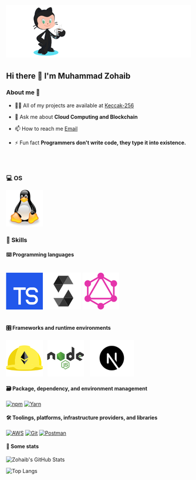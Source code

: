 # ![Header](public/github-header-image.png)

## Hi there 👋 I'm Muhammad Zohaib

### About me 💯

<!-- - 🌱 I’m currently learning **Foudry** -->

- 👨‍💻 All of my projects are available at [Keccak-256](https://github.com/keccak-256?tab=repositories)

- 💬 Ask me about **Cloud Computing and Blockchain**

- 📫 How to reach me [Email](**<zohaib10092001@gmail.com>**)

- ⚡ Fun fact **Programmers don't write code, they type it into existence.**
<br>
<br>

### 💻 OS

<p><a href="https://ubuntu.com" target="blank">
<img alt="Ubuntu"src="public/linux-tux-svgrepo-com.svg"/></a>
</p>

### 🎯 Skills

#### ⌨️ Programming languages
<br>
<div>
<a href="https://www.typescriptlang.org" target="_blank"><img alt="TypeScript"src="public/typescript_icon.svg"/></a>
<a href="https://docs.soliditylang.org" target="_blank"><img alt="Solidity"src="public/solidity.svg"/></a>
<a href="https://graphql.org/" target="_blank"><img alt="GraphQL"src="public/graphql-svgrepo-com.svg"/></a>
</div>
<br>

#### 🎛 Frameworks and runtime environments

<p>
<a href="https://hardhat.org/"><img alt="Hardhat" src="public/hardhat-seeklogo.com.svg"/></a>
&nbsp;&nbsp;<a href="https://nodejs.org" target="_blank"><img alt="Node.js"src="public/nodejs-1-logo-svgrepo-com.svg"/></a>
&nbsp;&nbsp;
<a href="https://nextjs.org/"><img alt="NextJS"  src="public/nextjs.svg"/></a>
<br>
 </p>


#### 🗃 Package, dependency, and environment management

<p>
    <a href="https://www.npmjs.com" target="_blank"><img alt="npm"src="https://img.shields.io/badge/npm-CB3837?style=for-the-badge&logo=npm&logoColor=white"/></a>
    <a href="https://yarnpkg.com" target="_blank"><img alt="Yarn"src="https://img.shields.io/badge/Yarn-2C8EBB?style=for-the-badge&logo=yarn&logoColor=white"/></a>
</p>
</>

#### 🛠 Toolings, platforms, infrastructure providers, and libraries


<p>
<a href="https://aws.amazon.com" target="_blank"><img alt="AWS"src="https://img.shields.io/badge/Amazon_AWS-232F3E?style=for-the-badge&logo=amazon-aws&logoColor=white"/></a>
<a href="https://git-scm.com" target="_blank"><img alt="Git"src="https://img.shields.io/badge/Git-F05032?style=for-the-badge&logo=git&logoColor=white"/></a>
<a href="https://www.postman.com" target="_blank"><img alt="Postman"src="https://img.shields.io/badge/Postman-FF6C37?style=for-the-badge&logo=Postman&logoColor=white"/></a>
</p>



#### 🔎 Some stats


![Zohaib's GitHub Stats](https://github-readme-stats-beta-ruby-27.vercel.app/api?username=keccak-256&count_private=true&show_icons=true&theme=tokyonight)
<br>

![Top Langs](https://github-readme-stats-beta-ruby-27.vercel.app/api/top-langs?username=keccak-256&show_icons=true&locale=en&layout=compact&theme=tokyonight)
